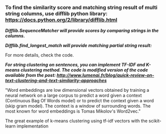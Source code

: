 ### To find the similarity score and matching string result of multi string columns, use difflib python library: https://docs.python.org/2/library/difflib.html

***Difflib.SequenceMatcher will provide scores by comparing strings in the columns.***

***Difflib.find_longest_match will provide matching partial string result:***

For more details, check the code.

***For string clustering on sentences, you can implement TF-IDF and K-means clustering method. 
The code is modified version of the code available from the post: http://www.lumenai.fr/blog/quick-review-on-text-clustering-and-text-similarity-approaches***

"Word embeddings are low dimensional vectors obtained by training a neural network on a large corpus to predict a word given a context (Continuous Bag Of Words model) or to predict the context given a word (skip gram model). The context is a window of surrounding words. The most known for word embeddings is Tomas Mikolov's Word2vec."

The great example of k-means clustering using tf-idf vectors with the scikit-learn implementation
